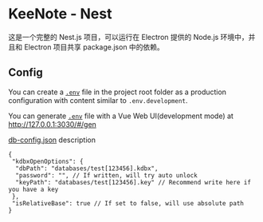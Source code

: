 # KeeNote - Nest

这是一个完整的 Nest.js 项目，可以运行在 Electron 提供的 Node.js 环境中，并且和 Electron 项目共享 package.json 中的依赖。

## Config

You can create a [`.env`](../../.env) file in the project root folder as a production configuration with content similar to `.env.development`.

You can generate [`.env`](../../.env) file with a Vue Web UI(development mode) at http://127.0.0.1:3030/#/gen

[db-config.json](../../test/db-config.json) description

```json5
{
 "kdbxOpenOptions": {
  "dbPath": "databases/test[123456].kdbx",
  "password": "", // If written, will try auto unlock
  "keyPath": "databases/test[123456].key" // Recommend write here if you have a key
 },
 "isRelativeBase": true // If set to false, will use absolute path
}
```
